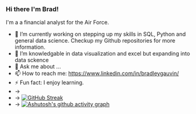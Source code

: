 ### Hi there I'm Brad!

I'm a a financial analyst for the Air Force.

- 🔭 I’m currently working on stepping up my skills in SQL, Python and general data science.  Checkup my Github repositories for more information. 
- 🌱 I’m knowledgable in data visualization and excel but expanding into data sckence
- 💬 Ask me about ...
- 📫 How to reach me: https://www.linkedin.com/in/bradleygauvin/
- ⚡ Fun fact: I enjoy learning.
- ->
- -> [![GitHub Streak](https://github-readme-streak-stats.herokuapp.com?user=bradgauvin&theme=dark)](https://git.io/streak-stats)
- -> [![Ashutosh's github activity graph](https://activity-graph.herokuapp.com/graph?username=bradgauvin&theme=dracula)](https://github.com/ashutosh00710/github-readme-activity-graph)
